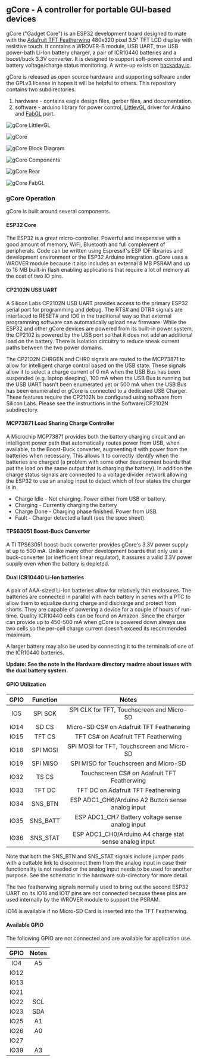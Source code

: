 ## gCore - A controller for portable GUI-based devices
gCore ("Gadget Core") is an ESP32 development board designed to mate with the [Adafruit TFT Featherwing](https://www.adafruit.com/product/3651) 480x320 pixel 3.5" TFT LCD display with resistive touch.  It contains a WROVER-B module, USB UART, true USB power-bath Li-Ion battery charger, a pair of ICR10440 batteries and a boost/buck 3.3V converter.  It is designed to support soft-power control and battery voltage/charge status monitoring.  A write-up exists on [hackaday.io](https://hackaday.io/project/170774-gcore-for-gui-based-gadgets).

gCore is released as open source hardware and supporting software under the GPLv3 license in hopes it will be helpful to others.  This repository contains two subdirectories.

1. hardware - contains eagle design files, gerber files, and documentation.
2. software - arduino library for power control, [LittlevGL](https://github.com/littlevgl) driver for Arduino and [FabGL](https://github.com/fdivitto/FabGL) port.

![gCore LittlevGL](pictures/480x320_goodness.png)

![gCore](pictures/gcore_rev1_assy.png)

![gCore Block Diagram](pictures/block_diagram.png)

![gCore Components](pictures/gcore_components.png)

![gCore Rear](pictures/gcore_rev1_assy_rear.png)

![gCore FabGL](pictures/fabgl_terminal.png)

### gCore Operation
gCore is built around several components.

#### ESP32 Core
The ESP32 is a great micro-controller.  Powerful and inexpensive with a good amount of memory, WiFi, Bluetooth and full complement of peripherals.  Code can be written using Espressif's ESP IDF libraries and development environment or the ESP32 Arduino integration.  gCore uses a WROVER module because it also includes an external 8 MB PSRAM and up to 16 MB built-in flash enabling applications that require a lot of memory at the cost of two IO pins.

#### CP2102N USB UART
A Silicon Labs CP2102N USB UART provides access to the primary ESP32 serial port for programming and debug.  The RTS# and DTR# signals are interfaced to RESET# and IO0 in the traditional way so that external programming software can automatically upload new firmware.  While the ESP32 and other gCore devices are powered from its built-in power system, the CP2102 is powered by the USB port so that it does not add an additional load on the battery.  There is isolation circuitry to reduce sneak current paths between the two power domains.

The CP2102N CHRGEN and CHR0 signals are routed to the MCP73871 to allow for intelligent charge control based on the USB state.  These signals allow it to select a charge current of 0 mA when the USB Bus has been suspended (e.g. laptop sleeping), 100 mA when the USB Bus is running but the USB UART hasn't been enumerated yet or 500 mA when the USB Bus has been enumerated or gCore is connected to a dedicated USB Charger.  These features require the CP2102N be configured using software from Silicon Labs.  Please see the instructions in the Software/CP2102N subdirectory.

#### MCP73871 Load Sharing Charge Controller
A Microchip MCP73871 provides both the battery charging circuit and an intelligent power path that automatically routes power from USB, when available, to the Boost-Buck converter, augmenting it with power from the batteries when necessary.  This allows it to correctly identify when the batteries are charged (a problem with some other development boards that put the load on the same output that is charging the battery).  In addition the charge status signals are connected to a voltage divider network allowing the ESP32 to use an analog input to detect which of four states the charger is in.

* Charge Idle - Not charging.  Power either from USB or battery.
* Charging - Currently charging the battery
* Charge Done - Charging phase finished.  Power from USB.
* Fault - Charger detected a fault (see the spec sheet).

#### TPS63051 Boost-Buck Converter
A TI TPS63051 boost-buck converter provides gCore's 3.3V power supply at up to 500 mA.  Unlike many other development boards that only use a buck-converter (or inefficient linear regulator), it assures a valid 3.3V power supply even when the battery is depleted.  

#### Dual ICR10440 Li-Ion batteries
A pair of AAA-sized Li-Ion batteries allow for relatively thin enclosures.  The batteries are connected in parallel with each battery in series with a PTC to allow them to equalize during charge and discharge and protect from shorts.  They are capable of powering a device for a couple of hours of run-time.  Quality ICR10440 cells can be found on Amazon.  Since the charger can provide up to 450-500 mA when gCore is powered down always use two cells so the per-cell charge current doesn't exceed its recommended maximum.

A larger battery may also be used by connecting it to the terminals of one of the ICR10440 batteries.

**Update: See the note in the Hardware directory readme about issues with the dual battery system.** 

#### GPIO Utilization
| GPIO | Function | Notes |
|:----:|:--------:|:-----:|
| IO5  |  SPI SCK | SPI CLK for TFT, Touchscreen and Micro-SD |
| IO14 |   SD CS  | Micro-SD CS# on Adafruit TFT Featherwing |
| IO15 |  TFT CS  | TFT CS# on Adafruit TFT Featherwing |
| IO18 | SPI MOSI | SPI MOSI for TFT, Touchscreen and Micro-SD |
| IO19 | SPI MISO | SPI MISO for Touchscreen and Micro-SD |
| IO32 |   TS CS  | Touchscreen CS# on Adafruit TFT Featherwing |
| IO33 |  TFT DC  | TFT DC on Adafruit TFT Featherwing |
| IO34 | SNS_BTN  | ESP ADC1_CH6/Arduino A2 Button sense analog input |
| IO35 | SNS_BATT | ESP ADC1_CH7 Battery voltage sense analog input |
| IO36 | SNS_STAT | ESP ADC1_CH0/Arduino A4 charge stat sense analog input |

Note that both the SNS\_BTN and SNS\_STAT signals include jumper pads with a cuttable link to disconnect them from the analog input in case their functionality is not needed or the analog input needs to be used for another purpose.  See the schematic in the hardware sub-directory for more detail.

The two featherwing signals normally used to bring out the second ESP32 UART on its IO16 and IO17 pins are not connected because these pins are used internally by the WROVER module to support the PSRAM.

IO14 is available if no Micro-SD Card is inserted into the TFT Featherwing.

#### Available GPIO
The following GPIO are not connected and are available for application use.

| GPIO | Notes |
|:----:|:-----:|
| IO4  | A5 |
| IO12 | |
| IO13 | |
| IO21 | |
| IO22 | SCL |
| IO23 | SDA |
| IO25 | A1 |
| IO26 | A0 |
| IO27 | |
| IO39 | A3 |